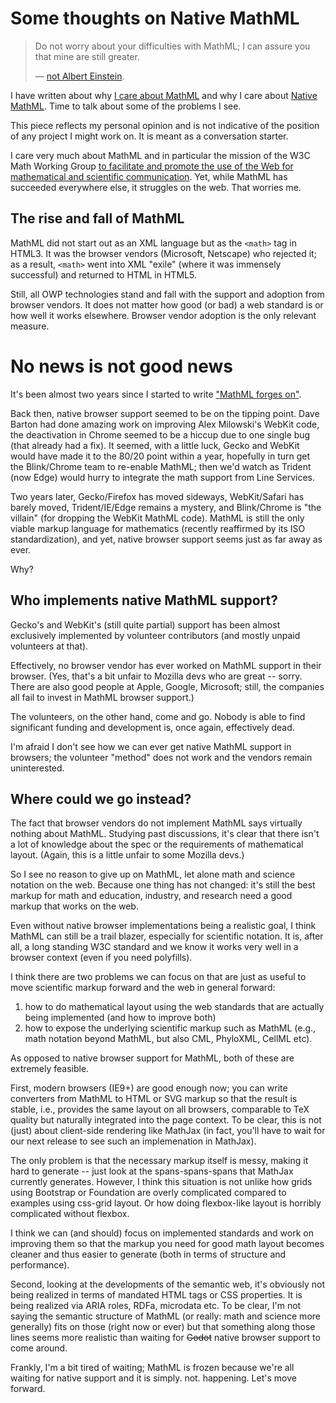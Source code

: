 # Some thoughts on Native MathML

> Do not worry about your difficulties with MathML; I can assure you that mine are still greater.
>
> — [not Albert Einstein](http://en.wikiquote.org/wiki/Albert_Einstein#1940s).

I have written about why [I care about MathML](/0175/) and why I care about [Native MathML](/0176/). Time to talk about some of the problems I see.

This piece reflects my personal opinion and is not indicative of the position of any project I might work on. It is meant as a conversation starter.

I care very much about MathML and in particular the mission of the W3C Math Working Group [to facilitate and promote the use of the Web for mathematical and scientific communication](http://www.w3.org/Math/Documents/Charter2006.html). Yet, while MathML has succeeded everywhere else, it struggles on the web. That worries me.

## The rise and fall of MathML

MathML did not start out as an XML language but as the `<math>` tag in HTML3. It was the browser vendors (Microsoft, Netscape) who rejected it; as a result, `<math>` went into XML "exile" (where it was immensely successful) and returned to HTML in HTML5.

Still, all OWP technologies stand and fall with the support and adoption from browser vendors. It does not matter how good (or bad) a web standard is or how well it works elsewhere. Browser vendor adoption is the only relevant measure.

# No news is not good news

It's been almost two years since I started to write ["MathML forges on"](http://radar.oreilly.com/2013/11/mathml-forges-on.html).

Back then, native browser support seemed to be on the tipping point. Dave Barton had done amazing work on improving Alex Milowski's WebKit code, the deactivation in Chrome seemed to be a hiccup due to one single bug (that already had a fix). It seemed, with a little luck, Gecko and WebKit would have made it to the 80/20 point within a year, hopefully in turn get the Blink/Chrome team to re-enable MathML; then we'd watch as Trident (now Edge) would hurry to integrate the math support from Line Services.

Two years later, Gecko/Firefox has moved sideways, WebKit/Safari has barely moved, Trident/IE/Edge remains a mystery, and Blink/Chrome is "the villain" (for dropping the WebKit MathML code). MathML is still the only viable markup language for mathematics (recently reaffirmed by its ISO standardization), and yet, native browser support seems just as far away as ever.

Why?

## Who implements native MathML support?

Gecko's and WebKit's (still quite partial) support has been almost exclusively implemented by volunteer contributors (and mostly unpaid volunteers at that).

Effectively, no browser vendor has ever worked on MathML support in their browser. (Yes, that's a bit unfair to Mozilla devs who are great -- sorry. There are also good people at Apple, Google, Microsoft; still, the companies all fail to invest in MathML browser support.)

The volunteers, on the other hand, come and go. Nobody is able to find significant funding and development is, once again, effectively dead.

I'm afraid I don't see how we can ever get native MathML support in browsers; the volunteer "method" does not work and the vendors remain uninterested.

## Where could we go instead?

The fact that browser vendors do not implement MathML says virtually nothing about MathML. Studying past discussions, it's clear that there isn't a lot of knowledge about the spec or the requirements of mathematical layout. (Again, this is a little unfair to some Mozilla devs.)

So I see no reason to give up on MathML, let alone math and science notation on the web. Because one thing has not changed: it's still the best markup for math and education, industry, and research need a good markup that works on the web.

Even without native browser implementations being a realistic goal, I think MathML can still be a trail blazer, especially for scientific notation. It is, after all, a long standing W3C standard and we know it works very well in a browser context (even if you need polyfills).

I think there are two problems we can focus on that are just as useful to move scientific markup forward and the web in general forward:

1. how to do mathematical layout using the web standards that are actually being implemented (and how to improve both)
2. how to expose the underlying scientific markup such as MathML (e.g., math notation beyond MathML, but also CML, PhyloXML, CellML etc).

As opposed to native browser support for MathML, both of these are extremely feasible.

First, modern browsers (IE9+) are good enough now; you can write converters from MathML to HTML or SVG markup so that the result is stable, i.e., provides the same layout on all browsers, comparable to TeX quality but naturally integrated into the page context. To be clear, this is not (just) about client-side rendering like MathJax (in fact, you'll have to wait for our next release to see such an implemenation in MathJax).

The only problem is that the necessary markup itself is messy, making it hard to generate -- just look at the spans-spans-spans that MathJax currently generates. However, I think this situation is not unlike how grids using Bootstrap or Foundation are overly complicated compared to examples using css-grid layout. Or how doing flexbox-like layout is horribly complicated without flexbox.

I think we can (and should) focus on implemented standards and work on improving them so that the markup you need for good math layout becomes cleaner and thus easier to generate (both in terms of structure and performance).

Second, looking at the developments of the semantic web, it's obviously not being realized in terms of mandated HTML tags or CSS properties. It is being realized via ARIA roles, RDFa, microdata etc. To be clear, I'm not saying the semantic structure of MathML (or really: math and science more generally) fits on those (right now or ever) but that something along those lines seems more realistic than waiting for <del>Godot</del> native browser support to come around.

Frankly, I'm a bit tired of waiting; MathML is frozen because we're all waiting for native support and it is simply. not. happening. Let's move forward.
